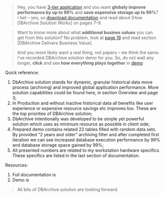 >Hey, you have <a href="https://en.wikipedia.org/wiki/Multitier_architecture#Three-tier_architecture" target="_blank">3-tier application</a> and you want **globaly improve performance by up to 99%** and **save expensive storage up to 99%**? I bet – yes, so <a href="DbArchive.pdf" target="_blank">download documentation</a> and read about [How DBArchive Solution Works] on pages 7-9.

>Want to know more about what **additional busines values** you can get from this solution? No problem, look at <a href="DbArchive.pdf" target="_blank">page 19</a> and read section [DBArchive Delivers Business Value].

>And you more likely want a real thing, not papers – we think the same. I’ve recorded DBArchive solution demo for you. So, do not wait any longer, **click** and see **how everything plays together** in <a href="DbArchive.pdf" target="_blank">demo</a>

Quick reference:
1. DbArchive solution stands for dynamic, granular historical data move process (archiving) and improved global application performance. More solution capabilities could be found here, in section Overview and page 3;
2. In Production and without inactive historical data all benefits like user experience or expensive resource savings etc improves too. These are the top priorities of DBArchive solution;
3. DbArchive intentionally was developed to be simple yet powerful solution which uses as minimum resource as possible in client side;
4. Prepared demo contains related 23 tables filled with random data sets. By provided “2 years and older” archiving filter and after completed first iteration we can see increased database execution performance by 99% and database storage space gained by 99%;
5. All presented numbers are related to my workstation hardware specifics. These specifics are listed in the last section of documentation.

Resources:
1. Full documentation is <here>
2. Demo is <here>

> All bits of DBArchive solution are looking forward.

